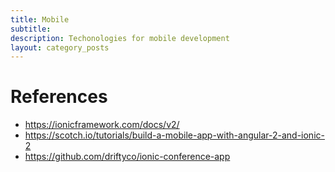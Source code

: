 ```yaml
---
title: Mobile
subtitle: 
description: Techonologies for mobile development
layout: category_posts
---
```


References
==========

+ <https://ionicframework.com/docs/v2/>
+ <https://scotch.io/tutorials/build-a-mobile-app-with-angular-2-and-ionic-2>
+ <https://github.com/driftyco/ionic-conference-app>

